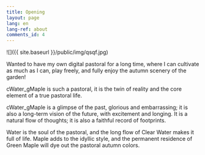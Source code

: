 ```yaml
---
title: Opening
layout: page
lang: en
lang-ref: about
comments_id: 4
---
```

![]({{ site.baseurl }}/public/img/qsqf.jpg)

Wanted to have my own digital pastoral for a long time, where I can cultivate as much as I can, play freely, and fully enjoy the autumn scenery of the garden!

cWater_gMaple is such a pastoral, it is the twin of reality and the core element of a true pastoral life.

cWater_gMaple is a glimpse of the past, glorious and embarrassing; it is also a long-term vision of the future, with excitement and longing. It is a natural flow of thoughts; it is also a faithful record of footprints. 

Water is the soul of the pastoral, and the long flow of Clear Water makes it full of life. Maple adds to the idyllic style, and the permanent residence of Green Maple will dye out the pastoral autumn colors. 
